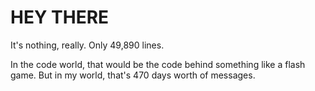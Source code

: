 # HEY THERE
It's nothing, really.  Only 49,890 lines. 

In the code world, that would be the code behind something like a flash game. But in my world, that's 470 days worth of messages.